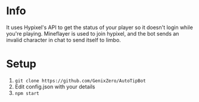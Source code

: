 # Info
It uses Hypixel's API to get the status of your player so it doesn't login while you're playing. Mineflayer is used to join hypixel, and the bot sends an invalid character in chat to send itself to limbo. 

# Setup
1. `git clone https://github.com/GenixZero/AutoTipBot`
2. Edit config.json with your details
3. `npm start`